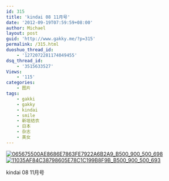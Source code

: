 ```yaml
---
id: 315
title: 'kindai 08 11月号'
date: '2012-09-19T07:59:59+08:00'
author: Michael
layout: post
guid: 'http://www.gakky.me/?p=315'
permalink: /315.html
duoshuo_thread_id:
    - '1272072281174049455'
dsq_thread_id:
    - '3515633527'
Views:
    - '115'
categories:
    - 图片
tags:
    - gakki
    - gakky
    - kindai
    - smile
    - 新垣结衣
    - 日本
    - 杂志
    - 美女
---
```


[![065675500AE8686E7863FE7922A6B2A9_B500_900_500_698](http://www.yui-aragaki.org/wp-content/uploads/img/065675500AE8686E7863FE7922A6B2A9_B500_900_500_698.jpeg)](http://www.yui-aragaki.org/wp-content/uploads/img/065675500AE8686E7863FE7922A6B2A9_B1280_1280_733_1024.jpeg) [![11035AF84C38798605E78C1C199B8F9B_B500_900_500_693](http://www.yui-aragaki.org/wp-content/uploads/img/11035AF84C38798605E78C1C199B8F9B_B500_900_500_693.jpeg)](http://www.yui-aragaki.org/wp-content/uploads/img/11035AF84C38798605E78C1C199B8F9B_B1280_1280_738_1024.jpeg)

kindai 08 11月号